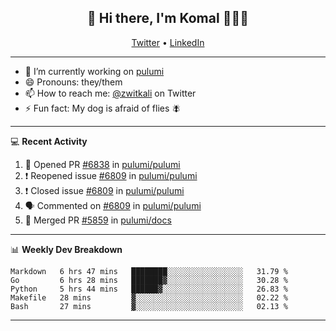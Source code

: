 <h2 align="center"> 👋 Hi there, I'm Komal 🧑🏾‍💻 </h2>
<p align="center">
    <a href="https://twitter.com/zwitkali">Twitter</a> •
    <a href="https://www.linkedin.com/in/komal-ali/">LinkedIn</a>
</p>

--------

- 🔭 I’m currently working on [pulumi](https://github.com/pulumi/pulumi)
- 😄 Pronouns: they/them
- 📫 How to reach me: [@zwitkali](https://twitter.com/zwitkali) on Twitter
- ⚡ Fun fact: My dog is afraid of flies 🪰

--------
💻 **Recent Activity**

<!--START_SECTION:activity-->
1. 💪 Opened PR [#6838](https://github.com/pulumi/pulumi/pull/6838) in [pulumi/pulumi](https://github.com/pulumi/pulumi)
2. ❗️ Reopened issue [#6809](https://github.com/pulumi/pulumi/issues/6809) in [pulumi/pulumi](https://github.com/pulumi/pulumi)
3. ❗️ Closed issue [#6809](https://github.com/pulumi/pulumi/issues/6809) in [pulumi/pulumi](https://github.com/pulumi/pulumi)
4. 🗣 Commented on [#6809](https://github.com/pulumi/pulumi/issues/6809) in [pulumi/pulumi](https://github.com/pulumi/pulumi)
5. 🎉 Merged PR [#5859](https://github.com/pulumi/docs/pull/5859) in [pulumi/docs](https://github.com/pulumi/docs)
<!--END_SECTION:activity-->

--------

📊 **Weekly Dev Breakdown**
<!--START_SECTION:waka-->
```text
Markdown   6 hrs 47 mins   ████████░░░░░░░░░░░░░░░░░   31.79 % 
Go         6 hrs 28 mins   ███████▓░░░░░░░░░░░░░░░░░   30.28 % 
Python     5 hrs 44 mins   ██████▓░░░░░░░░░░░░░░░░░░   26.83 % 
Makefile   28 mins         ▓░░░░░░░░░░░░░░░░░░░░░░░░   02.22 % 
Bash       27 mins         ▓░░░░░░░░░░░░░░░░░░░░░░░░   02.13 % 
```
<!--END_SECTION:waka-->

--------